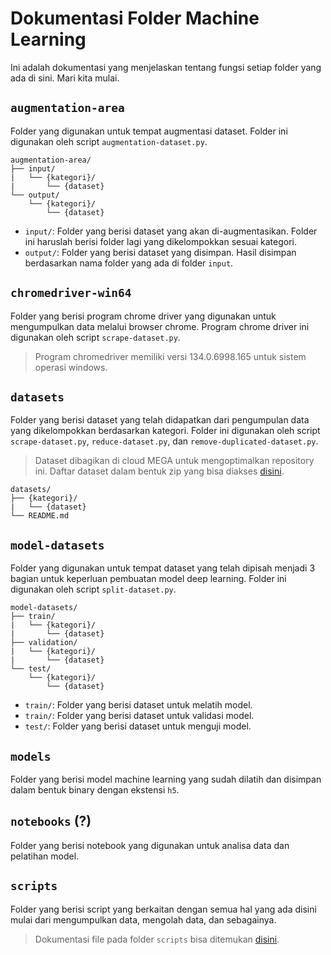 # Dokumentasi Folder Machine Learning

Ini adalah dokumentasi yang menjelaskan tentang fungsi setiap folder yang ada di sini. Mari kita mulai.

## `augmentation-area`

Folder yang digunakan untuk tempat augmentasi dataset. Folder ini digunakan oleh script `augmentation-dataset.py`.

```
augmentation-area/
├── input/
|   └── {kategori}/
|       └── {dataset}
└── output/
    └── {kategori}/
        └── {dataset}
```

- `input/`: Folder yang berisi dataset yang akan di-augmentasikan. Folder ini haruslah berisi folder lagi yang dikelompokkan sesuai kategori.
- `output/`: Folder yang berisi dataset yang disimpan. Hasil disimpan berdasarkan nama folder yang ada di folder `input`.

## `chromedriver-win64`

Folder yang berisi program chrome driver yang digunakan untuk mengumpulkan data melalui browser chrome. Program chrome driver ini digunakan oleh script `scrape-dataset.py`.

> Program chromedriver memiliki versi 134.0.6998.165 untuk sistem operasi windows.

## `datasets`

Folder yang berisi dataset yang telah didapatkan dari pengumpulan data yang dikelompokkan berdasarkan kategori. Folder ini digunakan oleh script `scrape-dataset.py`, `reduce-dataset.py`, dan `remove-duplicated-dataset.py`.

> Dataset dibagikan di cloud MEGA untuk mengoptimalkan repository ini.
> Daftar dataset dalam bentuk zip yang bisa diakses [disini](https://mega.nz/folder/ltJmxBYC#HJbHIDMBTrK6ZlqV7VmVag).

```
datasets/
├── {kategori}/
|   └── {dataset}
└── README.md
```

## `model-datasets`

Folder yang digunakan untuk tempat dataset yang telah dipisah menjadi 3 bagian untuk keperluan pembuatan model deep learning. Folder ini digunakan oleh script `split-dataset.py`.

```
model-datasets/
├── train/
|   └── {kategori}/
|       └── {dataset}
├── validation/
|   └── {kategori}/
|       └── {dataset}
└── test/
    └── {kategori}/
        └── {dataset}
```

- `train/`: Folder yang berisi dataset untuk melatih model.
- `train/`: Folder yang berisi dataset untuk validasi model.
- `test/`: Folder yang berisi dataset untuk menguji model.

## `models`

Folder yang berisi model machine learning yang sudah dilatih dan disimpan dalam bentuk binary dengan ekstensi `h5`.

## `notebooks` (?)

Folder yang berisi notebook yang digunakan untuk analisa data dan pelatihan model.

## `scripts`

Folder yang berisi script yang berkaitan dengan semua hal yang ada disini mulai dari mengumpulkan data, mengolah data, dan sebagainya.

> Dokumentasi file pada folder `scripts` bisa ditemukan [disini](scripts/README.md).